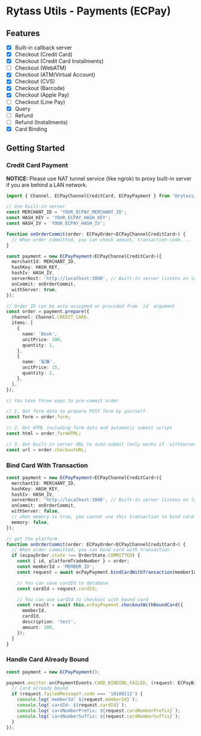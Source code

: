 # Rytass Utils - Payments (ECPay)

## Features

- [x] Built-in callback server
- [x] Checkout (Credit Card)
- [x] Checkout (Credit Card Installments)
- [ ] Checkout (WebATM)
- [x] Checkout (ATM/Virtual Account)
- [x] Checkout (CVS)
- [x] Checkout (Barcode)
- [x] Checkout (Apple Pay)
- [ ] Checkout (Line Pay)
- [x] Query
- [ ] Refund
- [ ] Refund (Installments)
- [x] Card Binding

## Getting Started

### Credit Card Payment

**NOTICE:** Please use NAT tunnel service (like ngrok) to proxy built-in server if you are behind a LAN network.

```typescript
import { Channel, ECPayChannelCreditCard, ECPayPayment } from '@rytass/payments-adapter-ecpay';

// Use built-in server
const MERCHANT_ID = 'YOUR_ECPAY_MERCHANT_ID';
const HASH_KEY = 'YOUR_ECPAY_HASH_KEY';
const HASH_IV = 'YOUR_ECPAY_HASH_IV';

function onOrderCommit(order: ECPayOrder<ECPayChannelCreditCard>) {
  // When order committed, you can check amount, transaction code....
}

const payment = new ECPayPayment<ECPayChannelCreditCard>({
  merchantId: MERCHANT_ID,
  hashKey: HASH_KEY,
  hashIv: HASH_IV,
  serverHost: 'http://localhost:3000', // Built-in server listens on localhost:3000 or ngrok url
  onCommit: onOrderCommit,
  withServer: true,
});

// Order ID can be auto-assigned or provided from `id` argument
const order = payment.prepare({
  channel: Channel.CREDIT_CARD,
  items: [
    {
      name: 'Book',
      unitPrice: 200,
      quantity: 1,
    },
    {
      name: '鉛筆',
      unitPrice: 15,
      quantity: 2,
    },
  ],
});

// You have three ways to pre-commit order

// 1. Get form data to prepare POST form by yourself
const form = order.form;

// 2. Get HTML including form data and automatic submit script
const html = order.formHTML;

// 3. Get built-in server URL to auto-submit (only works if `withServer` is set)
const url = order.checkoutURL;
```

### Bind Card With Transaction

```typescript
const payment = new ECPayPayment<ECPayChannelCreditCard>({
  merchantId: MERCHANT_ID,
  hashKey: HASH_KEY,
  hashIv: HASH_IV,
  serverHost: 'http://localhost:3000', // Built-in server listens on localhost:3000 or ngrok url
  onCommit: onOrderCommit,
  withServer: false,
  // when memory is true, you cannot use this transaction to bind card
  memory: false,
});

// get the platform
function onOrderCommit(order: ECPayOrder<ECPayChannelCreditCard>) {
  // When order committed, you can bind card with transaction
  if (ecpayOrder.state !== OrderState.COMMITTED) {
    const { id, platformTradeNumber } = order;
    const memberId = 'MEMBER_ID';
    const request = await ecPayPayment.bindCardWithTransaction(memberId, platformTradeNumber, id);

    // You can save cardId to database
    const cardId = request.cardId;

    // You can use cardId to checkout with bound card
    const result = await this.ecPayPayment.checkoutWithBoundCard({
      memberId,
      cardId,
      description: 'test',
      amount: 100,
    });
  }
}
```

### Handle Card Already Bound

```typescript
const payment = new ECPayPayment();

payment.emitter.on(PaymentEvents.CARD_BINDING_FAILED, (request: ECPayBindCardRequest) => {
  // Card already bound
  if (request.failedMessage?.code === '10100112') {
    console.log(`memberId: ${request.memberId}`);
    console.log(`cardId: ${request.cardId}`);
    console.log(`cardNumberPrefix: ${request.cardNumberPrefix}`);
    console.log(`cardNumberSuffix: ${request.cardNumberSuffix}`);
  }
});
```
